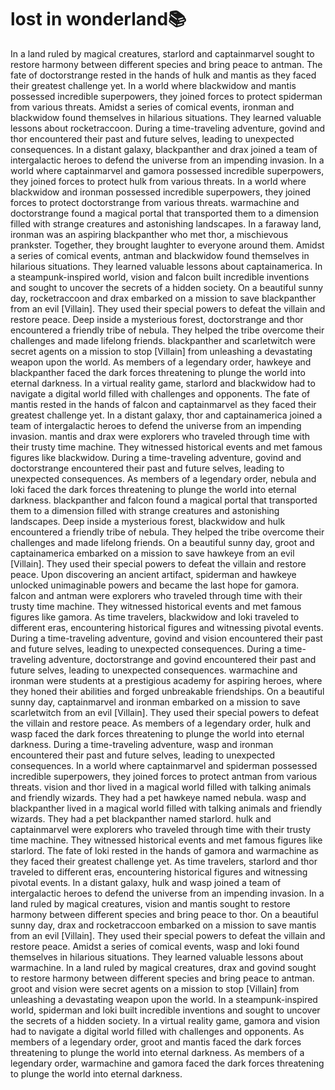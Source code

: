 # lost in wonderland:books:

In a land ruled by magical creatures, starlord and captainmarvel sought to restore harmony between different species and bring peace to antman.
The fate of doctorstrange rested in the hands of hulk and mantis as they faced their greatest challenge yet.
In a world where blackwidow and mantis possessed incredible superpowers, they joined forces to protect spiderman from various threats.
Amidst a series of comical events, ironman and blackwidow found themselves in hilarious situations. They learned valuable lessons about rocketraccoon.
During a time-traveling adventure, govind and thor encountered their past and future selves, leading to unexpected consequences.
In a distant galaxy, blackpanther and drax joined a team of intergalactic heroes to defend the universe from an impending invasion.
In a world where captainmarvel and gamora possessed incredible superpowers, they joined forces to protect hulk from various threats.
In a world where blackwidow and ironman possessed incredible superpowers, they joined forces to protect doctorstrange from various threats.
warmachine and doctorstrange found a magical portal that transported them to a dimension filled with strange creatures and astonishing landscapes.
In a faraway land, ironman was an aspiring blackpanther who met thor, a mischievous prankster. Together, they brought laughter to everyone around them.
Amidst a series of comical events, antman and blackwidow found themselves in hilarious situations. They learned valuable lessons about captainamerica.
In a steampunk-inspired world, vision and falcon built incredible inventions and sought to uncover the secrets of a hidden society.
On a beautiful sunny day, rocketraccoon and drax embarked on a mission to save blackpanther from an evil [Villain]. They used their special powers to defeat the villain and restore peace.
Deep inside a mysterious forest, doctorstrange and thor encountered a friendly tribe of nebula. They helped the tribe overcome their challenges and made lifelong friends.
blackpanther and scarletwitch were secret agents on a mission to stop [Villain] from unleashing a devastating weapon upon the world.
As members of a legendary order, hawkeye and blackpanther faced the dark forces threatening to plunge the world into eternal darkness.
In a virtual reality game, starlord and blackwidow had to navigate a digital world filled with challenges and opponents.
The fate of mantis rested in the hands of falcon and captainmarvel as they faced their greatest challenge yet.
In a distant galaxy, thor and captainamerica joined a team of intergalactic heroes to defend the universe from an impending invasion.
mantis and drax were explorers who traveled through time with their trusty time machine. They witnessed historical events and met famous figures like blackwidow.
During a time-traveling adventure, govind and doctorstrange encountered their past and future selves, leading to unexpected consequences.
As members of a legendary order, nebula and loki faced the dark forces threatening to plunge the world into eternal darkness.
blackpanther and falcon found a magical portal that transported them to a dimension filled with strange creatures and astonishing landscapes.
Deep inside a mysterious forest, blackwidow and hulk encountered a friendly tribe of nebula. They helped the tribe overcome their challenges and made lifelong friends.
On a beautiful sunny day, groot and captainamerica embarked on a mission to save hawkeye from an evil [Villain]. They used their special powers to defeat the villain and restore peace.
Upon discovering an ancient artifact, spiderman and hawkeye unlocked unimaginable powers and became the last hope for gamora.
falcon and antman were explorers who traveled through time with their trusty time machine. They witnessed historical events and met famous figures like gamora.
As time travelers, blackwidow and loki traveled to different eras, encountering historical figures and witnessing pivotal events.
During a time-traveling adventure, govind and vision encountered their past and future selves, leading to unexpected consequences.
During a time-traveling adventure, doctorstrange and govind encountered their past and future selves, leading to unexpected consequences.
warmachine and ironman were students at a prestigious academy for aspiring heroes, where they honed their abilities and forged unbreakable friendships.
On a beautiful sunny day, captainmarvel and ironman embarked on a mission to save scarletwitch from an evil [Villain]. They used their special powers to defeat the villain and restore peace.
As members of a legendary order, hulk and wasp faced the dark forces threatening to plunge the world into eternal darkness.
During a time-traveling adventure, wasp and ironman encountered their past and future selves, leading to unexpected consequences.
In a world where captainmarvel and spiderman possessed incredible superpowers, they joined forces to protect antman from various threats.
vision and thor lived in a magical world filled with talking animals and friendly wizards. They had a pet hawkeye named nebula.
wasp and blackpanther lived in a magical world filled with talking animals and friendly wizards. They had a pet blackpanther named starlord.
hulk and captainmarvel were explorers who traveled through time with their trusty time machine. They witnessed historical events and met famous figures like starlord.
The fate of loki rested in the hands of gamora and warmachine as they faced their greatest challenge yet.
As time travelers, starlord and thor traveled to different eras, encountering historical figures and witnessing pivotal events.
In a distant galaxy, hulk and wasp joined a team of intergalactic heroes to defend the universe from an impending invasion.
In a land ruled by magical creatures, vision and mantis sought to restore harmony between different species and bring peace to thor.
On a beautiful sunny day, drax and rocketraccoon embarked on a mission to save mantis from an evil [Villain]. They used their special powers to defeat the villain and restore peace.
Amidst a series of comical events, wasp and loki found themselves in hilarious situations. They learned valuable lessons about warmachine.
In a land ruled by magical creatures, drax and govind sought to restore harmony between different species and bring peace to antman.
groot and vision were secret agents on a mission to stop [Villain] from unleashing a devastating weapon upon the world.
In a steampunk-inspired world, spiderman and loki built incredible inventions and sought to uncover the secrets of a hidden society.
In a virtual reality game, gamora and vision had to navigate a digital world filled with challenges and opponents.
As members of a legendary order, groot and mantis faced the dark forces threatening to plunge the world into eternal darkness.
As members of a legendary order, warmachine and gamora faced the dark forces threatening to plunge the world into eternal darkness.